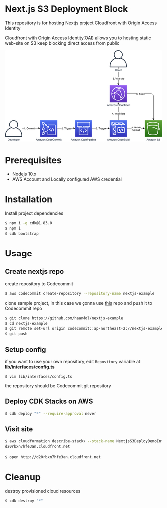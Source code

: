 # Next.js S3 Deployment Block

This repository is for hosting Nextjs project Cloudfront with Origin Access Identity

Cloudfront with Origin Access Identity(OAI) allows you to hosting static web-site on S3 keep blocking direct access from public

<img src="img/architecture.png" />

# Prerequisites

- Nodejs 10.x
- AWS Account and Locally configured AWS credential

# Installation

Install project dependencies

```bash
$ npm i -g cdk@1.83.0
$ npm i
$ cdk bootstrap
```

# Usage

## Create nextjs repo

create repository to Codecommit

```bash
$ aws codecommit create-repository --repository-name nextjs-example
```

clone sample project, in this case we gonna use [this](https://github.com/haandol/nextjs-example) repo and push it to Codecommit repo

```bash
$ git clone https://github.com/haandol/nextjs-example
$ cd nextjs-example
$ git remote set-url origin codecommit::ap-northeast-2://nextjs-example
$ git push
```

## Setup config

if you want to use your own repository, edit `Repository` variable at [**lib/interfaces/config.ts**](lib/interfaces/config.ts)

```bash
$ vim lib/interfaces/config.ts
```

the repository should be Codecommit git repository

## Deploy CDK Stacks on AWS

```bash
$ cdk deploy "*" --require-approval never
```

## Visit site

```bash
$ aws cloudformation describe-stacks --stack-name NextjsS3DeployDemoInfraStack --query "Stacks[0].Outputs[?ExportName=='NextjsS3DeployDemoDistDomainName'].OutputValue" --output text
d20rbxn7hfe3an.cloudfront.net

$ open http://d20rbxn7hfe3an.cloudfront.net
```

# Cleanup

destroy provisioned cloud resources

```bash
$ cdk destroy "*"
```
